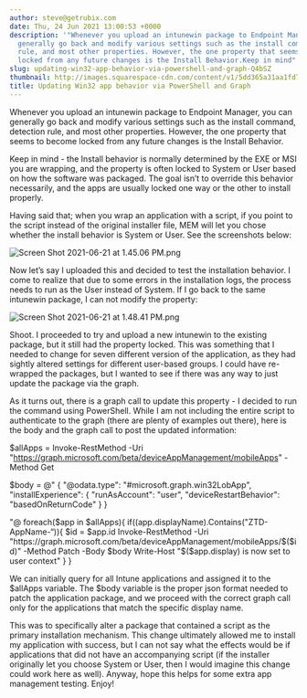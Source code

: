 ```yaml
---
author: steve@getrubix.com
date: Thu, 24 Jun 2021 13:00:53 +0000
description: '"Whenever you upload an intunewin package to Endpoint Manager, you can
  generally go back and modify various settings such as the install command, detection
  rule, and most other properties. However, the one property that seems to become
  locked from any future changes is the Install Behavior.Keep in mind"'
slug: updating-win32-app-behavior-via-powershell-and-graph-Q4bSZ
thumbnail: http://images.squarespace-cdn.com/content/v1/5dd365a31aa1fd743bc30b8e/1624539627778-F2NA4OWBC605XSW6HZE1/unsplash-image-Ny0Lt7hLSJ0.jpg
title: Updating Win32 app behavior via PowerShell and Graph
---
```


Whenever you upload an intunewin package to Endpoint Manager, you can generally go back and modify various settings such as the install command, detection rule, and most other properties. However, the one property that seems to become locked from any future changes is the Install Behavior.

Keep in mind - the Install behavior is normally determined by the EXE or MSI you are wrapping, and the property is often locked to System or User based on how the software was packaged. The goal isn’t to override this behavior necessarily, and the apps are usually locked one way or the other to install properly.

Having said that; when you wrap an application with a script, if you point to the script instead of the original installer file, MEM will let you chose whether the install behavior is System or User. See the screenshots below:

![Screen Shot 2021-06-21 at 1.45.06 PM.png](https://getrubixsitecms.blob.core.windows.net/public-assets/content/v1/5dd365a31aa1fd743bc30b8e/1624539465543-X8FQ6RIM9IDN17DZMTDM/Screen+Shot+2021-06-21+at+1.45.06+PM.png)

Now let’s say I uploaded this and decided to test the installation behavior. I come to realize that due to some errors in the installation logs, the process needs to run as the User instead of System. If I go back to the same intunewin package, I can not modify the property:

![Screen Shot 2021-06-21 at 1.48.41 PM.png](https://getrubixsitecms.blob.core.windows.net/public-assets/content/v1/5dd365a31aa1fd743bc30b8e/1624539491572-MKPPS6YFMGKN882SVGZA/Screen+Shot+2021-06-21+at+1.48.41+PM.png)

Shoot. I proceeded to try and upload a new intunewin to the existing package, but it still had the property locked. This was something that I needed to change for seven different version of the application, as they had sightly altered settings for different user-based groups. I could have re-wrapped the packages, but I wanted to see if there was any way to just update the package via the graph.

As it turns out, there is a graph call to update this property - I decided to run the command using PowerShell. While I am not including the entire script to authenticate to the graph (there are plenty of examples out there), here is the body and the graph call to post the updated information:

$allApps = Invoke-RestMethod -Uri "https://graph.microsoft.com/beta/deviceAppManagement/mobileApps" -Method Get

$body = @"
{
 "@odata.type": "#microsoft.graph.win32LobApp",
 "installExperience": {
 "runAsAccount": "user",
 "deviceRestartBehavior": "basedOnReturnCode"
 }
}

"@
foreach($app in $allApps){
 if($($app.displayName).Contains("ZTD-AppName-“)){
 $id = $app.id
 Invoke-RestMethod -Uri "https://graph.microsoft.com/beta/deviceAppManagement/mobileApps/$($id)" -Method Patch -Body $body
 Write-Host "$($app.display) is now set to user context"
 }
}

We can initially query for all Intune applications and assigned it to the $allApps variable. The $body variable is the proper json format needed to patch the application package, and we proceed with the correct graph call only for the applications that match the specific display name.

This was to specifically alter a package that contained a script as the primary installation mechanism. This change ultimately allowed me to install my application with success, but I can not say what the effects would be if applications that did not have an accompanying script (if the installer originally let you choose System or User, then I would imagine this change could work here as well). Anyway, hope this helps for some extra app management testing. Enjoy!